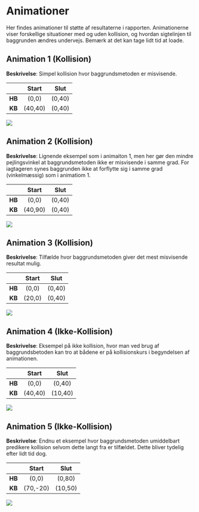 # Animationer
Her findes animationer til støtte af resultaterne i rapporten. Animationerne viser forskellige situationer med og uden kollision, og hvordan sigtelinjen til baggrunden ændres undervejs. Bemærk at det kan tage lidt tid at loade.

## Animation 1 (Kollision)
**Beskrivelse**: Simpel kollision hvor baggrundsmetoden er misvisende. 

|         | Start         | Slut   |
|:-------:|:-------------:| :-----:|
| **HB**  | (0,0)         | (0,40) |
| **KB**  | (40,40)       | (0,40) |

![](article/figures/aniC1.gif)

## Animation 2 (Kollision)
**Beskrivelse**: Lignende eksempel som i animaiton 1, men her gør den mindre pejlingsvinkel at baggrundsmetoden ikke er misvisende i samme grad. For iagtageren synes baggrunden ikke at forflytte sig i samme grad (vinkelmæssig) som i animatiom 1.

|         | Start         | Slut   |
|:-------:|:-------------:| :-----:|
| **HB**  | (0,0)         | (0,40) |
| **KB**  | (40,90)       | (0,40) |

![](article/figures/aniC2.gif)

## Animation 3 (Kollision)
**Beskrivelse**: Tilfælde hvor baggrundsmetoden giver det mest misvisende resultat mulig. 

|         | Start         | Slut   |
|:-------:|:-------------:| :-----:|
| **HB**  | (0,0)         | (0,40) |
| **KB**  | (20,0)        | (0,40) |

![](article/figures/aniC3.gif)

## Animation 4 (Ikke-Kollision)
**Beskrivelse**: Eksempel på ikke kollision, hvor man ved brug af baggrundsbetoden kan tro at bådene er på kollisionskurs i begyndelsen af animationen. 

|         | Start         | Slut   |
|:-------:|:-------------:| :-----:|
| **HB**  | (0,0)         | (0,40) |
| **KB**  | (40,40)       | (10,40) |

![](article/figures/aniNC1.gif)

## Animation 5 (Ikke-Kollision)
**Beskrivelse**: Endnu et eksempel hvor baggrundsmetoden umiddelbart predikere kollision selvom dette langt fra er tilfældet. Dette bliver tydelig efter lidt tid dog.

|         | Start         | Slut   |
|:-------:|:-------------:| :-----:|
| **HB**  | (0,0)         | (0,80) |
| **KB**  | (70,-20)       | (10,50) |

![](article/figures/aniNC2.gif)


